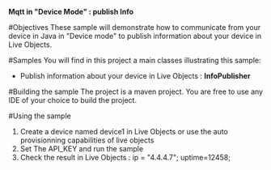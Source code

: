 **Mqtt in "Device Mode" : publish Info** 

#Objectives
These sample will demonstrate how to communicate from your device in Java in "Device mode" to publish information about your device in Live Objects.


#Samples
You will find in this project a main classes illustrating this sample:

- Publish information about your device in Live Objects : **InfoPublisher**


#Building the sample
The project is a maven project. You are free to use any IDE of your choice to build the project.


#Using the sample

1. Create a device named device1 in Live Objects or use  the auto provisionning capabilities of live objects
2. Set The API_KEY and run the sample
3. Check the result in Live Objects :
	ip = "4.4.4.7";
	uptime=12458;
